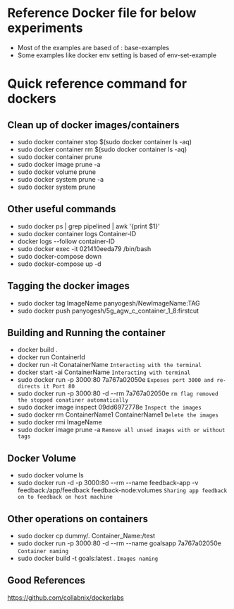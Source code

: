 # Reference Docker file for below experiments
- Most of the examples are based of : base-examples
- Some examples like docker env setting is based of env-set-example

# Quick reference command for dockers

## Clean up of docker images/containers
 * sudo docker container stop $(sudo docker container ls -aq)
 * sudo docker container rm $(sudo docker container ls -aq)
 * sudo docker container prune 
 * sudo docker image prune -a
 * sudo docker volume prune
 * sudo docker system prune -a
 * sudo docker system prune

## Other useful commands
* sudo docker ps | grep pipelined | awk '{print $1}'  
* sudo docker container logs Container-ID
* docker logs --follow container-ID
* sudo docker exec -it  021410eeda79 /bin/bash
* sudo docker-compose down
* sudo docker-compose up -d
  
## Tagging the docker images
* sudo docker tag ImageName panyogesh/NewImageName:TAG
* sudo docker push panyogesh/5g_agw_c_container_1_8:firstcut
  
## Building and Running the container
* docker build .
* docker run ContainerId
* docker run -it ConatainerName     ```Interacting with the terminal ```
* docker start -ai ContainerName    ```Interacting with terminal ```
* sudo docker run -p 3000:80 7a767a02050e   ``` Exposes port 3000 and re-directs it Port 80 ```
* sudo docker run -p 3000:80 -d --rm 7a767a02050e   ``` rm flag removed the stopped conatiner automatically ```
* sudo docker image inspect 09dd6972778e ``` Inspect the images ```
* sudo docker rm ContainerName1 ContainerName1 ``` Delete the images ```
* sudo docker rmi ImageName
* sudo docker image prune -a ``` Remove all unsed images with or without tags ```

## Docker Volume
* sudo docker volume ls
* sudo docker run -d -p 3000:80 --rm --name feedback-app -v feedback:/app/feedback feedback-node:volumes ```Sharing app feedback on to feedback on host machine ```
## Other operations on containers
* sudo docker cp dummy/. Container_Name:/test
* sudo docker run -p 3000:80 -d --rm --name goalsapp 7a767a02050e ```Container naming```
* sudo docker build -t goals:latest . ```Images naming```

## Good References
https://github.com/collabnix/dockerlabs
